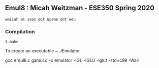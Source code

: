 ## Emul8 : Micah Weitzman - ESE350 Spring 2020
`wmicah at seas dot upenn dot edu`
### Compilation
```shell 
$ make
```
To create an executable ~
./Emulator <GAME>

gcc emul8.c gamul.c -o emulator -lGL -lGLU -lglut -std=c99 -Wall

